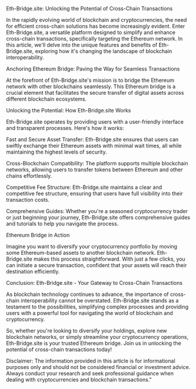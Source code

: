 Eth-Bridge.site: Unlocking the Potential of Cross-Chain Transactions

In the rapidly evolving world of blockchain and cryptocurrencies, the need for efficient cross-chain solutions has become increasingly evident. Enter Eth-Bridge.site, a versatile platform designed to simplify and enhance cross-chain transactions, specifically targeting the Ethereum network. In this article, we'll delve into the unique features and benefits of Eth-Bridge.site, exploring how it's changing the landscape of blockchain interoperability.

Anchoring Ethereum Bridge: Paving the Way for Seamless Transactions

At the forefront of Eth-Bridge.site's mission is to bridge the Ethereum network with other blockchains seamlessly. This Ethereum bridge is a crucial element that facilitates the secure transfer of digital assets across different blockchain ecosystems.

Unlocking the Potential: How Eth-Bridge.site Works

Eth-Bridge.site operates by providing users with a user-friendly interface and transparent processes. Here's how it works:

Fast and Secure Asset Transfer: Eth-Bridge.site ensures that users can swiftly exchange their Ethereum assets with minimal wait times, all while maintaining the highest levels of security.

Cross-Blockchain Compatibility: The platform supports multiple blockchain networks, allowing users to transfer tokens between Ethereum and other chains effortlessly.

Competitive Fee Structure: Eth-Bridge.site maintains a clear and competitive fee structure, ensuring that users have full visibility into their transaction costs.

Comprehensive Guides: Whether you're a seasoned cryptocurrency trader or just beginning your journey, Eth-Bridge.site offers comprehensive guides and tutorials to help you navigate the process.

Ethereum Bridge in Action

Imagine you want to diversify your cryptocurrency portfolio by moving some Ethereum-based assets to another blockchain network. Eth-Bridge.site makes this process straightforward. With just a few clicks, you can initiate a secure transaction, confident that your assets will reach their destination efficiently.

Conclusion: Eth-Bridge.site - Your Gateway to Cross-Chain Transactions

As blockchain technology continues to advance, the importance of cross-chain interoperability cannot be overstated. Eth-Bridge.site stands as a testament to the possibilities, simplifying complex processes and providing users with a powerful tool for navigating the world of blockchain and cryptocurrency.

So, whether you're looking to diversify your holdings, explore new blockchain networks, or simply streamline your cryptocurrency operations, Eth-Bridge.site is your trusted Ethereum bridge. Join us in unlocking the potential of cross-chain transactions today!

Disclaimer: The information provided in this article is for informational purposes only and should not be considered financial or investment advice. Always conduct your research and seek professional guidance when dealing with cryptocurrencies and blockchain transactions."
